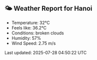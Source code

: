 <!-- WEATHER-START -->
## 🌤 Weather Report for Hanoi

- Temperature: 32°C
- Feels like: 36.2°C
- Conditions: broken clouds
- Humidity: 57%
- Wind Speed: 2.75 m/s

Last updated: 2025-07-28 04:50:22 UTC
<!-- WEATHER-END -->
